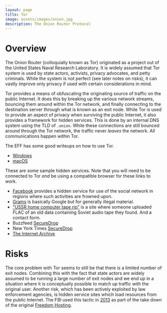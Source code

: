 ```yaml
---
layout: page
title: Tor
image: assets/images/onion.jpg
description: The Onion Router Protocol
---
```


# Overview

The Onion Router (colloquially known as Tor) originated as a project out of the United States Naval Research Laboratory. It is widely assumed that Tor system is used by state actors, activists, privacy advocates, and petty criminals. While the system is not perfect (see later notes on risks), it can vastly improve only privacy if used with certain considerations in mind.

Tor provides a means of obfuscating the originating source of traffic on the public Internet. It does this by breaking up the various network streams, bouncing them around within the Tor network, and finally connecting to the destination server through what is known as an exit node. While Tor is used to provide an aspect of privacy when surviving the public Internet, it also provides a framework for hidden services. This is done by an internal DNS system using the TLD of `.onion`. While these connections are still bounced around through the Tor network, the traffic never _leaves_ the network. All communications happen within Tor.

The EFF has some good writeups on how to use Tor.

* [Windows](https://ssd.eff.org/en/module/how-use-tor-windows)
* [macOS](https://ssd.eff.org/en/module/how-use-tor-mac-os-x)

These are some sample hidden services. Note that you will need to be connected to Tor _and_ be using a compatible browser for these links to work.

* [Facebook](http://facebookcorewwwi.onion/) provides a hidden service for use of the social network in regions where such activities are frowned upon.
* [Grams](http://grams7enufi7jmdl.onion/) is basically Google but for generally illegal material.
* ["USSR home computer tape rip"](http://25dxotevqkqyhqgj.onion/) is a site where someone uploaded FLAC of an old data containing Soviet audio tape they found. And a contact form.
* Buzzfeed [SecureDrop](http://6cws3rcwn7aom44r.onion/)
* New York Times [SecureDrop](http://nytimes2tsqtnxek.onion)
* [The Internet Archive](http://archivecrfip2lpi.onion/)

# Risks

The core problem with Tor seems to still be that there is a limited number of exit nodes. Combining this with the fact that state actors are widely assumed to be running a large number of exit nodes and we end up in a situation where it is conceptually possible to match up traffic with the original user. Another risk, which has been actively exploited by law enforcement agencies, is hidden service sites which load resources from the public Internet. The FBI used this tactic in [2013](https://www.wired.com/2013/09/freedom-hosting-fbi/) as part of the take down of the original [Freedom Hosting](https://en.wikipedia.org/wiki/Freedom_Hosting).

